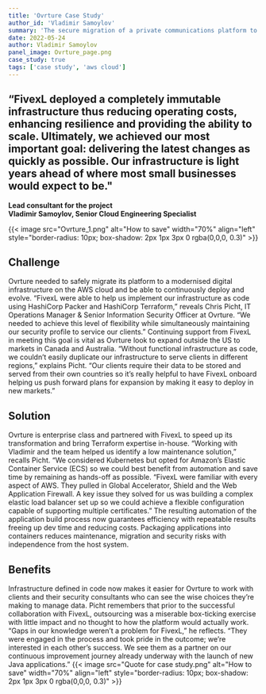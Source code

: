 ```yaml
---
title: 'Ovrture Case Study'
author_id: 'Vladimir Samoylov'
summary: 'The secure migration of a private communications platform to a modernized digital infrastructure on the AWS cloud'
date: 2022-05-24
author: Vladimir Samoylov
panel_image: Ovrture_page.png
case_study: true
tags: ['case study', 'aws cloud']
---
```


## “FivexL deployed a completely immutable infrastructure thus reducing operating costs, enhancing resilience and providing the ability to scale. Ultimately, we achieved our most important goal: delivering the latest changes as quickly as possible. Our infrastructure is light years ahead of where most small businesses would expect to be." 
**Lead consultant for the project**  
**Vladimir Samoylov, Senior Cloud Engineering Specialist**  

{{< image src="Ovrture_1.png" alt="How to save" width="70%" align="left" style="border-radius: 10px; box-shadow: 2px 1px 3px 0 rgba(0,0,0, 0.3)" >}} 

## Challenge 
Ovrture needed to safely migrate its platform to a modernised digital infrastructure on the AWS cloud and be able to continuously deploy and evolve. “FivexL were able to help us implement our infrastructure as code using HashiCorp Packer and HashiCorp Terraform,” reveals Chris Picht, IT Operations Manager & Senior Information Security Officer at Ovrture. “We needed to achieve this level of flexibility while simultaneously maintaining our security profile to service our clients.” Continuing support from FivexL in meeting this goal is vital as Ovrture look to expand outside the US to markets in Canada and Australia. “Without functional infrastructure as code, we couldn’t easily duplicate our infrastructure to serve clients in different regions,” explains Picht. “Our clients require their data to be stored and served from their own countries so it’s really helpful to have FivexL onboard helping us push forward plans for expansion by making it easy to deploy in new markets.”  
## Solution
Ovrture is enterprise class and partnered with FivexL to speed up its transformation and bring Terraform expertise in-house. “Working with Vladimir and the team helped us identify a low maintenance solution,” recalls Picht. “We considered Kubernetes but opted for Amazon’s Elastic Container Service (ECS) so we could best benefit from automation and save time by remaining as hands-off as possible. “FivexL were familiar with every aspect of AWS. They pulled in Global Accelerator, Shield and the Web Application Firewall. A key issue they solved for us was building a complex elastic load balancer set up so we could achieve a flexible configuration capable of supporting multiple certificates.” The resulting automation of the application build process now guarantees efficiency with repeatable results freeing up dev time and reducing costs. Packaging applications into containers reduces maintenance, migration and security risks with independence from the host system.
## Benefits
Infrastructure defined in code now makes it easier for Ovrture to work with clients and their security consultants who can see the wise choices they’re making to manage data. Picht remembers that prior to the successful collaboration with FivexL, outsourcing was a miserable box-ticking exercise with little impact and no thought to how the platform would actually work. “Gaps in our knowledge weren’t a problem for FivexL,” he reflects. “They were engaged in the process and took pride in the outcome; we’re interested in each other’s success. We see them as a partner on our continuous improvement journey already underway with the launch of new Java applications.” 
{{< image src="Quote for case study.png" alt="How to save" width="70%" align="left" style="border-radius: 10px; box-shadow: 2px 1px 3px 0 rgba(0,0,0, 0.3)" >}} 